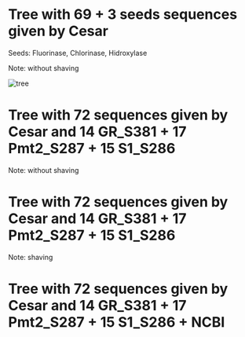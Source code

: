 # Tree with 69 + 3 seeds sequences given by Cesar

Seeds: Fluorinase, Chlorinase, Hidroxylase 

Note: without shaving

![tree](https://docs.google.com/document/d/e/2PACX-1vRtzKSIJsk5Eo_IuNP7HUwrhRsXQg-As2NcvQQ4Eqxwe-5vzFrz1-nEoGo-3FVVt3fSqhGRk_yeCL5A/pub)


# Tree with 72 sequences given by Cesar and 14 GR_S381 + 17 Pmt2_S287 + 15 S1_S286

Note: without shaving


# Tree with 72 sequences given by Cesar and 14 GR_S381 + 17 Pmt2_S287 + 15 S1_S286

Note: shaving


# Tree with 72 sequences given by Cesar and 14 GR_S381 + 17 Pmt2_S287 + 15 S1_S286 + NCBI 
